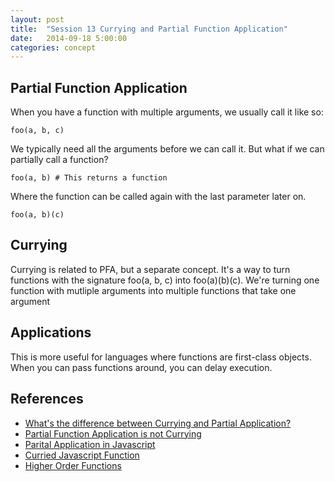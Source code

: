 ```yaml
---
layout: post
title:  "Session 13 Currying and Partial Function Application"
date:   2014-09-18 5:00:00
categories: concept
---
```


## Partial Function Application

When you have a function with multiple arguments, we usually call it like so:

    foo(a, b, c)

We typically need all the arguments before we can call it. But what if we can 
partially call a function?

    foo(a, b) # This returns a function

Where the function can be called again with the last parameter later on.

    foo(a, b)(c)


## Currying

Currying is related to PFA, but a separate concept. It's a way to turn functions 
with the signature foo(a, b, c) into foo(a)(b)(c). We're turning one function with
mutliple arguments into multiple functions that take one argument

## Applications

This is more useful for languages where functions are first-class objects. When you 
can pass functions around, you can delay execution. 

## References

- [What's the difference between Currying and Partial Application?](http://raganwald.com/2013/03/07/currying-and-partial-application.html)
- [Partial Function Application is not Currying](http://www.uncarved.com/blog/not_currying.mrk)
- [Parital Application in Javascript](http://benalman.com/news/2012/09/partial-application-in-javascript/)
- [Curried Javascript Function](http://www.crockford.com/javascript/www_svendtofte_com/code/curried_javascript/index.html)
- [Higher Order Functions](http://learnyouahaskell.com/higher-order-functions)
